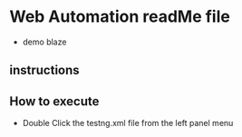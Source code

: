 # Web Automation readMe file
* demo blaze
## instructions


## How to execute
* Double Click the testng.xml file from the left panel menu 